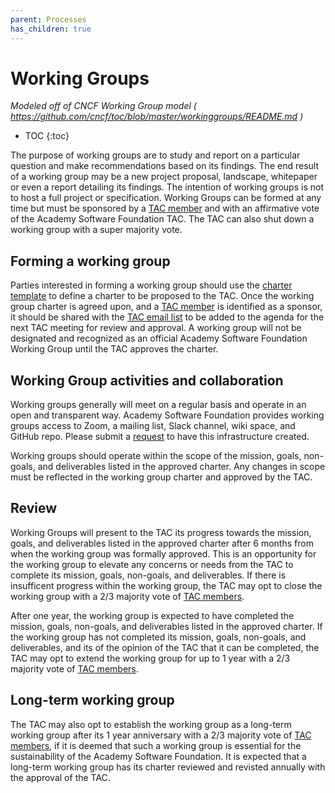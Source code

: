 ```yaml
---
parent: Processes
has_children: true
---
```


# Working Groups
_Modeled off of CNCF Working Group model ( https://github.com/cncf/toc/blob/master/workinggroups/README.md )_
* TOC
{:toc}

The purpose of working groups are to study and report on a particular question and make recommendations based on its findings. The end result of a working group may be a new project proposal, landscape, whitepaper or even a report detailing its findings. The intention of working groups is not to host a full project or specification. Working Groups can be formed at any time but must be sponsored by a [TAC member][] and with an affirmative vote of the Academy Software Foundation TAC. The TAC can also shut down a working group with a super majority vote.

## Forming a working group

Parties interested in forming a working group should use the [charter template][] to define a charter to be proposed to the TAC. Once the working group charter is agreed upon, and a [TAC member][] is identified as a sponsor, it should be shared with the [TAC email list][] to be added to the agenda for the next TAC meeting for review and approval. A working group will not be designated and recognized as an official Academy Software Foundation Working Group until the TAC approves the charter.

## Working Group activities and collaboration

Working groups generally will meet on a regular basis and operate in an open and transparent way. Academy Software Foundation provides working groups access to Zoom, a mailing list, Slack channel, wiki space, and GitHub repo. Please submit a [request][servicedesk] to have this infrastructure created.

Working groups should operate within the scope of the mission, goals, non-goals, and deliverables listed in the approved charter. Any changes in scope must be reflected in the working group charter and approved by the TAC.

## Review

Working Groups will present to the TAC its progress towards the mission, goals, and deliverables listed in the approved charter after 6 months from when the working group was formally approved. This is an opportunity for the working group to elevate any concerns or needs from the TAC to complete its mission, goals, non-goals, and deliverables. If there is insufficent progress within the working group, the TAC may opt to close the working group with a 2/3 majority vote of [TAC members][TAC member].

After one year, the working group is expected to have completed the mission, goals, non-goals, and deliverables listed in the approved charter. If the working group has not completed its mission, goals, non-goals, and deliverables, and its of the opinion of the TAC that it can be completed, the TAC may opt to extend the working group for up to 1 year with a 2/3 majority vote of [TAC members][TAC member]. 

## Long-term working group

The TAC may also opt to establish the working group as a long-term working group after its 1 year anniversary with a 2/3 majority vote of [TAC members][TAC member], if it is deemed that such a working group is essential for the sustainability of the Academy Software Foundation. It is expected that a long-term working group has its charter reviewed and revisted annually with the approval of the TAC.

[TAC member]: /#tac-members
[charter template]: wg_readme_template
[servicedesk]: https://servicedesk.aswf.io
[TAC email list]: https://lists.aswf.io/g/tac

